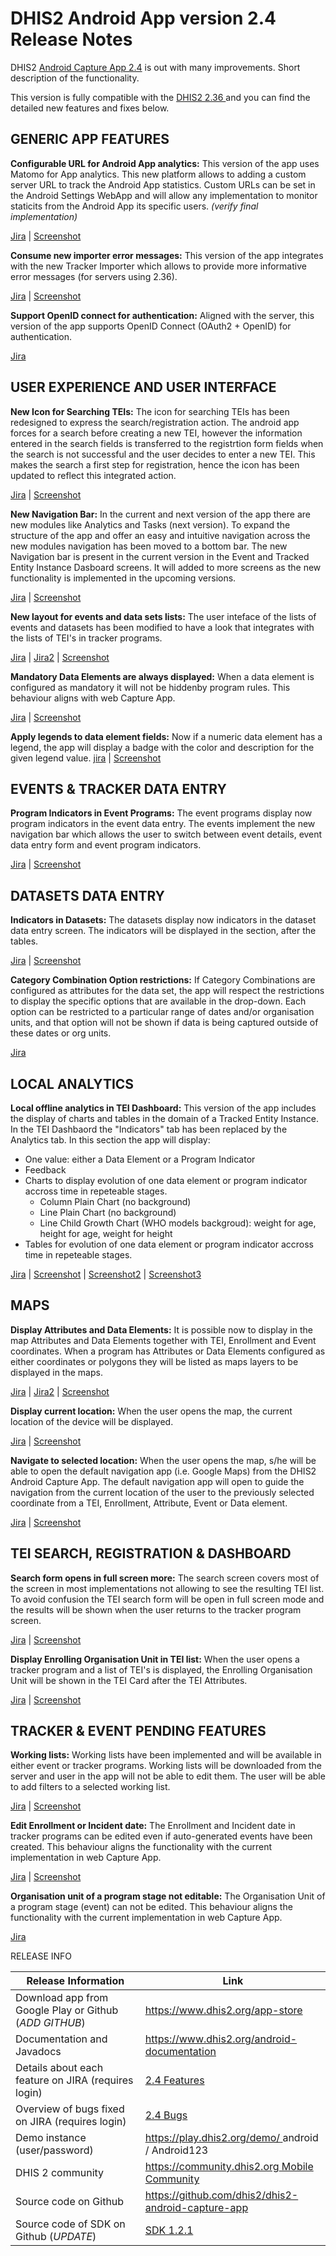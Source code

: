 # DHIS2 Android App version 2.4 Release Notes

DHIS2 [Android Capture App 2.4](https://www.dhis2.org/android-2-4) is out with many improvements. 
Short description of the functionality.

This version is fully compatible with the [DHIS2 2.36 ](https://www.dhis2.org/235) and you can find the detailed new features and fixes below.


## GENERIC APP FEATURES 
**Configurable URL for Android App analytics:**  This version of the app uses Matomo for App analytics. This new platform allows to adding a custom server URL to track the Android App statistics. Custom URLs can be set in the Android Settings WebApp and will allow any implementation to  monitor staticits from the Android App its specific users. *(verify final implementation)* 

[Jira](https://jira.dhis2.org/browse/ANDROAPP-3464) | [Screenshot](*https://Update_URL*)

**Consume new importer error messages:**  This version of the app integrates with the new Tracker Importer which allows to provide more informative error messages (for servers using 2.36).

[Jira](https://jira.dhis2.org/browse/ANDROAPP-2582) | [Screenshot](*https://Update_URL*)

**Support OpenID connect for authentication:**  Aligned with the server, this version of the app supports OpenID Connect (OAuth2 + OpenID) for authentication.

[Jira ](https://jira.dhis2.org/browse/ANDROAPP-3310) 


## USER EXPERIENCE AND USER INTERFACE
**New Icon for Searching TEIs:** The icon for searching TEIs has been redesigned to express the search/registration action. The android app forces for a search before creating a new TEI, however the information entered in the search fields is transferred to the registrtion form fields when the search is not successful and the user decides to enter a new TEI. This makes the search a first step for registration, hence the icon has been updated to reflect this integrated action.

[Jira](https://jira.dhis2.org/browse/ANDROAPP-3527) | [Screenshot](*https://Update_URL*)

**New Navigation Bar:** In the current and next version of the app there are new modules like Analytics and Tasks (next version). To expand the structure of the app and offer an easy and intuitive navigation across the new modules navigation has been moved to a bottom bar. The new Navigation bar is present in the current version in the Event and Tracked Entity Instance Dasboard screens. It will added to more screens as the new functionality is implemented in the upcoming versions.  

[Jira](https://jira.dhis2.org/browse/ANDROAPP-3510) | [Screenshot](*https://Update_URL*)

**New layout for events and data sets lists:** The user inteface of the lists of events and datasets has been modified to have a look that integrates with the lists of TEI's in tracker programs.

[Jira](https://jira.dhis2.org/browse/ANDROAPP-3562) | [Jira2](https://jira.dhis2.org/browse/ANDROAPP-3563) | [Screenshot](*https://Update_URL*)

**Mandatory Data Elements are always displayed:** When a data element is configured as mandatory it will not be hiddenby program rules. This behaviour aligns with web Capture App. 

[Jira](https://jira.dhis2.org/browse/ANDROAPP-3497) | [Screenshot](*https://Update_URL*)

**Apply legends to data element fields:** Now if a numeric data element has a legend, the app will display a badge with the color and description for the given legend value.
[jira](https://jira.dhis2.org/browse/ANDROAPP-3312) | [Screenshot](*https://Update_URL*)

## EVENTS & TRACKER DATA ENTRY

**Program Indicators in Event Programs:** The event programs display now program indicators in the event data entry. The events implement the new navigation bar which allows the user to switch between event details, event data entry form and event program indicators.

[Jira](https://jira.dhis2.org/browse/ANDROAPP-3463) | [Screenshot](*https://Update_URL*)

## DATASETS DATA ENTRY
**Indicators in Datasets:** The datasets display now indicators in the dataset data entry screen. The indicators will be displayed in the section, after the tables. 

[Jira](https://jira.dhis2.org/browse/ANDROAPP-3464) | [Screenshot](*https://Update_URL*)

**Category Combination Option restrictions:** If Category Combinations are configured as attributes for the data set, the app will respect the restrictions to display the specific options that are available in the drop-down. Each option can be restricted to a particular range of dates and/or organisation units, and that option will not be shown if data is being captured outside of these dates or org units.

[Jira](https://jira.dhis2.org/browse/ANDROAPP-1153) 


## LOCAL ANALYTICS
**Local offline analytics in TEI Dashboard:** This version of the app includes the display of charts and tables in the domain of a Tracked Entity Instance. In the TEI Dashbaord the "Indicators" tab has been replaced by the Analytics tab. In this section the app will display:

- One value: either a Data Element or a Program Indicator
- Feedback
- Charts to display evolution of one data element or program indicator accross time in repeteable stages.
  - Column Plain Chart (no background)
  - Line Plain Chart (no background)
  - Line Child Growth Chart (WHO models backgroud): weight for age, height for age, weight for height
- Tables for evolution of one data element or program indicator accross time in repeteable stages.

[Jira](https://jira.dhis2.org/browse/ANDROAPP-664) | [Screenshot](*https://Update_URL*) | [Screenshot2](*https://Update_URL*) | [Screenshot3](*https://Update_URL*)

## MAPS
**Display Attributes and Data Elements:** It is possible now to display in the map Attributes and Data Elements together with TEI, Enrollment and Event coordinates. When a program has Attributes or Data Elements configured as either coordinates or polygons they will be listed as maps layers to be displayed in the maps. 

[Jira](https://jira.dhis2.org/browse/ANDROAPP-2893) | [Jira2](https://jira.dhis2.org/browse/ANDROAPP-2978) | [Screenshot](*https://Update_URL*)

**Display current location:** When the user opens the map, the current location of the device will be displayed.

[Jira](https://jira.dhis2.org/browse/ANDROAPP-3466) | [Screenshot](*https://Update_URL*)

**Navigate to selected location:** When the user opens the map, s/he will be able to open the default navigation app (i.e. Google Maps) from the DHIS2 Android Capture App. The default navigation app will open to guide the navigation from the current location of the user to the previously selected coordinate from a TEI, Enrollment, Attribute, Event or Data element.

[Jira](https://jira.dhis2.org/browse/ANDROAPP-3467) | [Screenshot](*https://Update_URL*)


## TEI SEARCH, REGISTRATION & DASHBOARD

**Search form opens in full screen more:** The search screen covers most of the screen in most implementations not allowing to see the resulting TEI list. To avoid confusion the TEI search form will be open in full screen mode and the results will be shown when the user returns to the tracker program screen. 

[Jira](https://jira.dhis2.org/browse/ANDROAPP-3528) | [Screenshot](*https://Update_URL*) 

**Display Enrolling Organisation Unit in TEI list:** When the user opens a tracker program and a list of TEI's is displayed, the Enrolling Organisation Unit will be shown in the TEI Card after the TEI Attributes. 

[Jira](https://jira.dhis2.org/browse/ANDROAPP-3039) | [Screenshot](*https://Update_URL*)


## TRACKER & EVENT PENDING FEATURES
**Working lists:** Working lists have been implemented and will be available in either event or tracker programs. Working lists will be downloaded from the server and user in the app will not be able to edit them. The user will be able to add filters to a selected working list. 

[Jira](https://jira.dhis2.org/browse/ANDROAPP-651) | [Screenshot](*https://Update_URL*)

**Edit Enrollment or Incident date:** The Enrollment and Incident date in tracker programs can be edited even if auto-generated events have been created. This behaviour aligns the functionality with the current implementation in web Capture App.

[Jira](https://jira.dhis2.org/browse/ANDROAPP-2510) | [Screenshot](*https://Update_URL*)

**Organisation unit of a program stage not editable:** The Organisation Unit of a program stage (event) can not be edited. This behaviour aligns the functionality with the current implementation in web Capture App.

[Jira](https://jira.dhis2.org/browse/ANDROAPP-3019) 



RELEASE INFO

|Release Information|Link|
| --- | --- |
|Download app from Google Play or Github (*ADD GITHUB*)|[https://www.dhis2.org/app-store ](https://www.dhis2.org/app-store)| 
|Documentation and Javadocs|[https://www.dhis2.org/android-documentation ](https://www.dhis2.org/android-documentation)|
|Details about each feature on JIRA (requires login)|[2.4 Features ](https://jira.dhis2.org/issues/?filter=11956)|
|Overview of bugs fixed on JIRA (requires login)|[2.4 Bugs](https://jira.dhis2.org/issues/?filter=11957)|
|Demo instance (user/password)|[https://play.dhis2.org/demo/ ](https://play.dhis2.org/demo/) android / Android123|
|DHIS 2 community|[https://community.dhis2.org Mobile Community ](https://community.dhis2.org/c/subcommunities/mobile/16)|
|Source code on Github|[https://github.com/dhis2/dhis2-android-capture-app ](https://github.com/dhis2/dhis2-android-capture-app)|
|Source code of SDK on Github (*UPDATE*)|[SDK 1.2.1 ](https://github.com/dhis2/dhis2-android-sdk/releases/tag/1.2.1)| 

